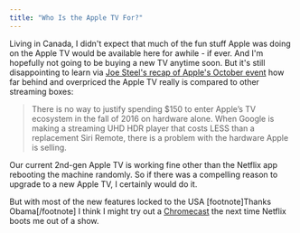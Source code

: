 ```yaml
---
title: "Who Is the Apple TV For?"
---
```

<p>Living in Canada, I didn't expect that much of the fun stuff Apple was doing on the Apple TV would be available here for awhile - if ever. And I'm hopefully not going to be buying a new TV anytime soon. But it's still disappointing to learn via <a href="https://joe-steel.com/2016-10-28-Apples-October-TV-Surprise.html">Joe Steel's recap of Apple's October event</a> how far behind and overpriced the Apple TV really is compared to other streaming boxes:</p>
<blockquote><p>
  There is no way to justify spending $150 to enter Apple’s TV ecosystem in the fall of 2016 on hardware alone. When Google is making a streaming UHD HDR player that costs LESS than a replacement Siri Remote, there is a problem with the hardware Apple is selling.
</p></blockquote>
<p>Our current 2nd-gen Apple TV is working fine other than the Netflix app rebooting the machine randomly. So if there was a compelling reason to upgrade to a new Apple TV, I certainly would do it.</p>
<p>But with most of the new features locked to the USA [footnote]Thanks Obama[/footnote] I think I might try out a <a href="https://www.google.com/intl/en_ca/chromecast/?utm_source=chromecast.com">Chromecast</a> the next time Netflix boots me out of a show.</p>
